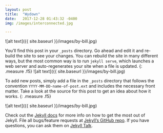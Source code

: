 ```yaml
---
layout: post
title:  "Wydown"
date:   2017-12-28 01:43:32 -0400
img: /images/interconnected.jpg

---
```

![alt text]({{ site.baseurl }}/images/by-bill.jpg)

You’ll find this post in your `_posts` directory. Go ahead and edit it and re-build the site to see your changes. You can rebuild the site in many different ways, but the most common way is to run `jekyll serve`, which launches a web server and auto-regenerates your site when a file is updated.
{: .measure .f5}
![alt text]({{ site.baseurl }}/images/by-bill.jpg)

To add new posts, simply add a file in the `_posts` directory that follows the convention `YYYY-MM-DD-name-of-post.ext` and includes the necessary front matter. Take a look at the source for this post to get an idea about how it works.
{: .measure .f5}

![alt text]({{ site.baseurl }}/images/by-bill.jpg)



Check out the [Jekyll docs][jekyll-docs] for more info on how to get the most out of Jekyll. File all bugs/feature requests at [Jekyll’s GitHub repo][jekyll-gh]. If you have questions, you can ask them on [Jekyll Talk][jekyll-talk].

[jekyll-docs]: http://jekyllrb.com/docs/home
[jekyll-gh]:   https://github.com/jekyll/jekyll
[jekyll-talk]: https://talk.jekyllrb.com/
